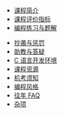 - [课程简介](intro)
- [课程评价指标](hw)
- [编程练习与题解](problemset)
<!-- - [项目要求](project/project) -->
<!-- - [期末机试须知](examguide) -->
- [抄袭与惩罚](plagiarize)
- [助教与答疑](qa)
- [C 语言开发环境](envs)
- [课程资源](resources)
- [机考须知](examguide)
- [编程风格](styles)
- [往年 FAQ](faq/faq)
- [杂项](misc/misc)
